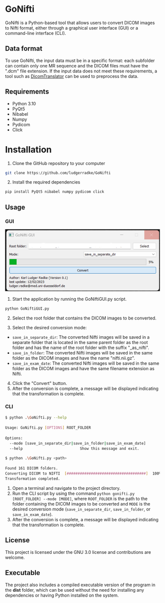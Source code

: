# GoNifti
GoNifti is a Python-based tool that allows users to convert DICOM images to Nifti format, either through a graphical user interface (GUI) or a command-line interface (CLI).

## Data format
To use GoNifti, the input data must be in a specific format: each subfolder can contain only one MR sequence and the DICOM files must have the ".dcm" file extension. If the input data does not meet these requirements, a tool such as [DicomTranslator](https://github.com/ludgerradke/DICOM_Translator) can be used to preprocess the data.

## Requirements
- Python 3.10
- PyQt5
- Nibabel
- Numpy
- Pydicom
- Click

# Installation
1. Clone the GitHub repository to your computer
```bash
git clone https://github.com/ludgerradke/GoNifti
```
2. Install the required dependencies
```bash
pip install PyQt5 nibabel numpy pydicom click
```

## Usage
### GUI
![](/assets/img.png)
1. Start the application by running the GoNiftiGUI.py script.
```bash
python GoNiftiGUI.py
```
2. Select the root folder that contains the DICOM images to be converted.

3. Select the desired conversion mode:

- `save_in_separate_dir`: The converted Nifti images will be saved in a separate folder that is located in the same parent folder as the root folder and has the name of the root folder with the suffix "_as_nifti".
- `save_in_folder`: The converted Nifti images will be saved in the same folder as the DICOM images and have the name "nifti.nii.gz".
- `save_in_exam_date`: The converted Nifti images will be saved in the same folder as the DICOM images and have the same filename extension as Nifti.

4. Click the "Convert" button.
5. After the conversion is complete, a message will be displayed indicating that the transformation is complete.

### CLI
```bash
$ python .\GoNifti.py --help

Usage: GoNifti.py [OPTIONS] ROOT_FOLDER

Options:
  --mode [save_in_separate_dir|save_in_folder|save_in_exam_date]
  --help                          Show this message and exit.
```

```bash
$ python .\GoNifti.py <path>

Found 161 DICOM folders.
Converting DICOM to NIFTI  [####################################]  100%          
Transformation completed.
```

1. Open a terminal and navigate to the project directory.
2. Run the CLI script by using the command `python gonifti.py [ROOT_FOLDER] --mode [MODE]`, where `ROOT_FOLDER` is the path to the folder containing the DICOM images to be converted and `MODE` is the desired conversion mode (`save_in_separate_dir`, `save_in_folder`, or `save_in_exam_date`).
3. After the conversion is complete, a message will be displayed indicating that the transformation is complete.

## License
This project is licensed under the GNU 3.0 license and contributions are welcome.

## Executable
The project also includes a compiled executable version of the program in the **dist** folder, which can be used without the need for installing any dependencies or having Python installed on the system.